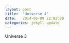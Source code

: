 ```yaml
---
layout: post
title:  "Universe 4"
date:   2014-06-09 22:03:00
categories: jekyll update
---
```


Universe 3

<div id="universe" style="width: 900px;"></div>

<script type="text/javascript" src="/js/main4.js"></script>
